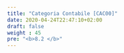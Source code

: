 ```yaml
---
title: "Categoria Contabile [CAC00]"
date: 2020-04-24T22:47:10+02:00
draft: false
weight : 45
pre: "<b>8.2 </b>"
---
```



